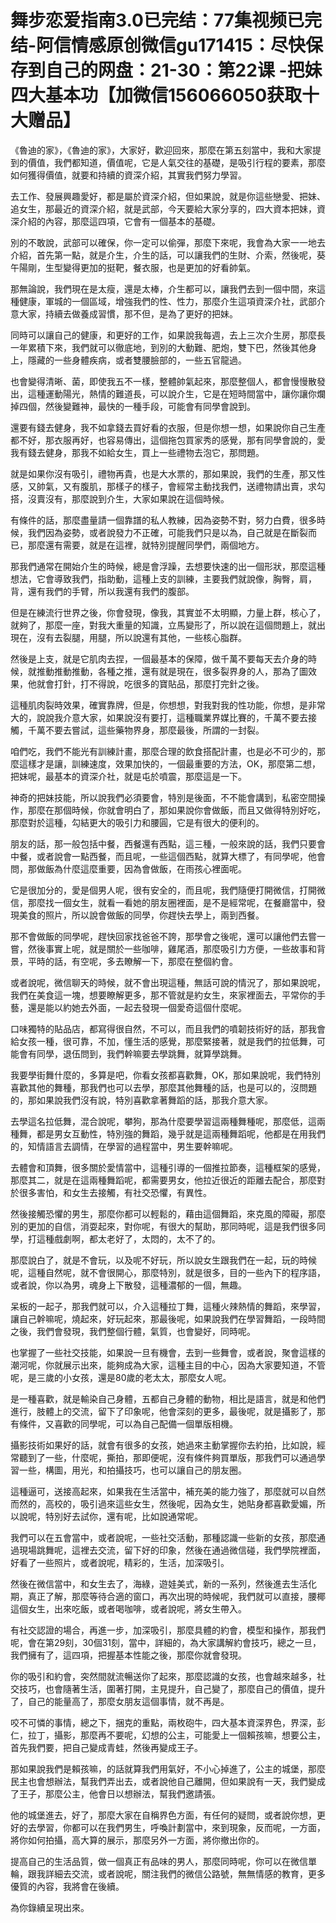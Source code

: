 # 舞步恋爱指南3.0已完结：77集视频已完结-阿信情感原创微信gu171415：尽快保存到自己的网盘：21-30：第22课 -把妹四大基本功【加微信156066050获取十大赠品】

《魯迪的家》，《魯迪的家》，大家好，歡迎回來，那麼在第五刻當中，我和大家提到的價值，我們都知道，價值呢，它是人氣交往的基礎，是吸引行程的要素，那麼如何獲得價值，就要和持續的資深介紹，其實我們努力學習。

去工作、發展興趣愛好，都是屬於資深介紹，但如果說，就是你這些戀愛、把妹、追女生，那最近的資深介紹，就是武部，今天要給大家分享的，四大資本把妹，資深介紹的內容，那麼這四項，它會有一個基本的基礎。

別的不敢說，武部可以確保，你一定可以偷彈，那麼下來呢，我會為大家一一地去介紹，首先第一點，就是介生，介生的話，可以讓我們的生財、介索，然後呢，葵午陽剛，生型變得更加的挺靶，餐衣服，也是更加的好看帥氣。

那無論說，我們現在是太瘦，還是太棒，介生都可以，讓我們去到一個中間，來這種健康，軍城的一個區域，增強我們的性、性力，那麼介生這項資深介社，武部介意大家，持續去做養成習慣，那不但，是為了更好的把妹。

同時可以讓自己的健康，和更好的工作，如果說我每週，去上三次介生房，那麼長一年累積下來，我們就可以徹底地，到別的大動難、肥炮，雙下巴，然後其他身上，隱藏的一些身體疾病，或者雙腰臉部的，一些五官龍過。

也會變得清晰、菌，即使我五不一樣，整體帥氣起來，那麼整個人，都會慢慢散發出，這種運動陽光，熱情的難道長，可以說介生，它是在短時間當中，讓你讓你爛掉四個，然後變難神，最快的一種手段，可能會有同學會說到。

還要有錢去健身，我不如拿錢去買好看的衣服，但是你想一想，如果說你自己生產都不好，那衣服再好，也容易傳出，這個拖包買家秀的感覺，那有同學會說的，愛我有錢去健身，那我不如給女生，買上一些禮物去泡它，那問題。

就是如果你沒有吸引，禮物再貴，也是大水票的，那如果說，我們的生產，那又性感，又帥氣，又有腹肌，那樣子的樣子，會經常主動找我們，送禮物請出賣，求勾搭，沒賣沒有，那麼說到介生，大家如果說在這個時候。

有條件的話，那麼盡量請一個靠譜的私人教練，因為姿勢不對，努力白費，很多時候，我們因為姿勢，或者說發力不正確，可能我們只是以為，自己就是在斷裂而已，那麼還有需要，就是在這裡，就特別提醒同學們，兩個地方。

那我們通常在開始介生的時候，總是會浮躁，去想要快速的出一個形狀，那麼這種想法，它會導致我們，指助動，這種上支的訓練，主要我們就說像，胸臀，肩，背，還有我們的手臂，所以我還有我們的腹部。

但是在練流行世界之後，你會發現，像我，其實並不太明顯，力量上群，核心了，就夠了，那麼一座，對我大重量的知識，立馬變形了，所以說在這個問題上，就出現在，沒有去裂腿，用腿，所以說還有其他，一些核心脂群。

然後是上支，就是它肌肉去捏，一個最基本的保障，做千萬不要每天去介身的時候，就推動推動推動，各種之推，還有就是現在，很多裂界身的人，那為了圖效果，他就會打針，打不得說，吃很多的寶貼品，那麼打完針之後。

這種肌肉裂時效果，確實靠牌，但是，你想想，對我對我的性功能，你想，是非常大的，說說我介意大家，如果說沒有要打，這種職業界媒比賽的，千萬不要去接觸，千萬不要去嘗試，這些藥物界身，那麼最後，所謂的一封裂。

咱們吃，我們不能光有訓練計畫，那麼合理的飲食搭配計畫，也是必不可少的，那麼這樣才是讓，訓練速度，效果加快的，一個最重要的方法，OK，那麼第二想，把妹呢，最基本的資深介社，就是屯於噴震，那麼這是一下。

神奇的把妹技能，所以說我們必須要會，特別是後面，不不能會講到，私密空間操作，那麼在那個時候，你就會明白了，那如果說你會做飯，而且又做得特別好吃，那麼對於這種，勾結更大的吸引力和腰圓，它是有很大的便利的。

朋友的話，那一般包括中餐，西餐還有西點，這三種，一般來說的話，我們只要會中餐，或者說會一點西餐，而且呢，一些這個西點，就算大標了，有同學呢，他會問，那做飯為什麼這麼重要，因為會做飯，在雨孩心裡面呢。

它是很加分的，愛是個男人呢，很有安全的，而且呢，我們隨便打開微信，打開微信，那麼找一個女生，就看一看她的朋友圈裡面，是不是經常呢，在餐廳當中，發現美食的照片，所以說會做飯的同學，你趕快去學上，兩到西餐。

那不會做飯的同學呢，趕快回家找爸爸不誇，那學會之後呢，還可以讓他們去嘗一嘗，然後事實上呢，就是關於一些咖啡，雞尾酒，那麼吸引力方便，一些故事和背景，平時的話，有空呢，多去瞭解一下，那麼在整個約會。

或者說呢，微信聊天的時候，就不會出現這種，無話可說的情況了，那如果說呢，我們在美食這一塊，想要瞭解更多，那不管就是約女生，來家裡面去，平常你的手藝，還是能以約她去外面，一起去發現一個愛奇這個什麼呢。

口味獨特的貼品店，都寫得很自然，不可以，而且我們的噴韌技術好的話，那我會給女孩一種，很可靠，不加，懂生活的感覺，那麼緊接著，就是我們的拉低舞，可能會有同學，退伍問到，我們幹嘛要去學跳舞，就算學跳舞。

我要學街舞什麼的，多算是吧，你看女孩都喜歡舞，OK，那如果說呢，我們特別喜歡其他的舞種，那我們也可以去學，那麼其他舞種的話，也是可以的，沒問題的，那如果說我們沒有說，特別喜歡拿著舞蹈的話，那我介意大家。

去學這名拉低舞，混合說呢，攀狗，那為什麼要學習這兩種舞種呢，那麼低，這兩種舞，都是男女互動性，特別強的舞蹈，幾乎就是這兩種舞蹈呢，他都是在用我們的，知情語言去調情，在學習的過程當中，男生要幹嘛呢。

去體會和頂舞，很多關於愛情當中，這種引導的一個推拉節奏，這種框架的感覺，那麼其二，就是在這兩種舞蹈呢，都需要男女，他拉近很近的距離去配合，那麼對於很多害怕，和女生去接觸，有社交恐懼，有異性。

然後接觸恐懼的男生，那麼你都可以輕鬆的，藉由這個舞蹈，來克風的障礙，那麼別的更加的自信，消耍起來，對你呢，有很大的幫助，那同時呢，這是我們很多同學，打這種戲劇啊，都太老好了，太悶的，太不了的。

那麼說白了，就是不會玩，以及呢不好玩，所以說女生跟我們在一起，玩的時候呢，這種自然呢，就不會很開心，那麼特別，就是很多，目的一些內下的程序語，或者說，你以為男，魂身上下散發，這種濃郁的一個，無趣。

呆板的一起子，那我們就可以，介入這種拉丁舞，這種火辣熱情的舞蹈，來學習，讓自己幹嘛呢，燒起來，好玩起來，那最後呢，如果說我們在學習舞蹈，一段時間之後，我們會發現，我們整個行體，氣質，也會變好，同時呢。

也掌握了一些社交技能，如果說一旦有機會，去到一些舞會，或者說，聚會這樣的潮河呢，你就展示出來，能夠成為大家，這種主目的中心，因為大家要知道，不管呢，是三歲的小女孩，還是80歲的老太太，那麼女人呢。

是一種喜歡，就是輸染自己身體，五都自己身體的動物，相比是語言，就是和他們進行，肢體上的交流，留下了印象呢，他會深刻的更多，最後呢，就是攝影了，那有條件，又喜歡的同學呢，可以為自己配備一個單版相機。

攝影技術如果好的話，就會有很多的女孩，她過來主動掌握你去約拍，比如說，經常聽到了一些，什麼呢，撕拍，那即便呢，沒有條件夠買單版，那我們可以通過學習一些，構圖，用光，和拍攝技巧，也可以讓自己的朋友圈。

這種逼可，送接高起來，如果我在生活當中，補充美的能力強了，那麼就可以自然而然的，高校的，吸引過來這些女生，然後呢，因為女生，她貼身都喜歡愛媚，所以說呢，特別好去試你，還有呢，比如說通常呢。

我們可以在五會當中，或者說呢，一些社交活動，那種認識一些新的女孩，那麼通過現場跳舞呢，這裡去交流，留下好的印象，然後在通過微信碰，我們學院裡面，好看了一些照片，或者說呢，精彩的，生活，加深吸引。

然後在微信當中，和女生去了，海綠，遊娃美式，新的一系列，然後進去生活化期，真正了解，那麼等待合適的窗口，再次出現的時候呢，我們就可以直接，腰椰這個女生，出來吃飯，或者喝咖啡，或者說呢，將女生帶入。

有社交認證的場合，再進一步，加深吸引，那麼具體的約會，模型和操作，那我們呢，會在第29刻，30個31刻，當中，詳細的，為大家講解約會技巧，總之一旦，我們擁有了，這四項，把握基本性能之後，那麼你就會發現。

你的吸引和約會，突然間就流暢送你了起來，那麼認識的女孩，也會越來越多，社交技巧，也會隨著生活，圍著打開，主見提升，自己變了，那麼自己的價值，提升了，自己的能量高了，那麼女朋友這個事情，就不再是。

咬不可憐的事情，總之下，捆克的重點，兩枚砲牛，四大基本資深界色，界深，彭仁，拉丁，攝影，那麼再不要呢，幻想的公主，可能愛上一個賴孩嘛，想要公主，首先我們要，把自己變成青蛙，然後再變成王子。

那如果說我們是賴孩嘛，的話就算我們用氣好，不小心掉進了，公主的城堡，那麼民主也會想辦法，幫我們弄出去，或者說他自己離開，但如果說有一天，我們變成了王子，那麼公主，他會日以想辦法，幫我們邀請張。

他的城堡進去，好了，那麼大家在自稱界色方面，有任何的疑問，或者說你想，更好的去學習，你都可以在我們男生，呼喚計劃當中，來到現象，反而呢，一方面，將你如何拍攝，高大算的展示，那麼另外一方面，將你撤出你的。

提高自己的生活品質，做一個真正有品味的男人，那麼同時呢，你可以在微信單輪，跟我詳細去交流，或者說呢，關注我們的微信公路號，無無情感的教育，更多優質的內容，我將會在後續。

為你錄續呈現出來。